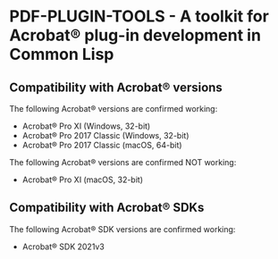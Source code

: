 # PDF-PLUGIN-TOOLS - A toolkit for Acrobat® plug-in development in Common Lisp

## Compatibility with Acrobat® versions

The following Acrobat® versions are confirmed working:

- Acrobat® Pro XI (Windows, 32-bit)
- Acrobat® Pro 2017 Classic (Windows, 32-bit)
- Acrobat® Pro 2017 Classic (macOS, 64-bit)

The following Acrobat® versions are confirmed NOT working:

- Acrobat® Pro XI (macOS, 32-bit)

## Compatibility with Acrobat® SDKs

The following Acrobat® SDK versions are confirmed working:

- Acrobat® SDK 2021v3

